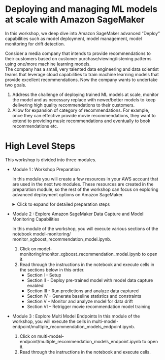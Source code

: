 # Deploying and managing ML models at scale with Amazon SageMaker

In this workshop, we deep dive into Amazon SageMaker advanced “Deploy” capabilities such as model deployment, model management, model monitoring for drift detection.  

Consider a media company that intends to provide recommendations to their customers  based on customer purchase/viewing/listening patterns using one/more machine learning models.  
The company has a small, very talented data engineering and data scientist teams that leverage cloud capabilities to train machine learning models that provide excellent recommendations. 
Now the company wants to undertake two goals.

1.	Address the challenge of deploying trained ML models at scale, monitor the model and as necessary replace with newer/better models to keep delivering high quality recommendations to their customers.  
2.	Allow for expansion of category of recommendations.  For example, once they can effective provide movie recommendations, they want to extend to providing music recommendations and eventually to book recommendations etc. 

# High Level Steps

This workshop is divided into three modules.

* Module 1 : Workshop Preparation

    In this module you will create a few resources in your AWS account that are used in the next two modules.  These resources are created in the preparation module, so the rest of the workshop can focus on exploring advanced deployment options on Amazon SageMaker.

    <details> 
    <summary> Click to expand for detailed preparation steps </summary>

    1.1. Download this git repository by either cloning the repository or downloading the *zip

    1.2. Login to the [AWS Console](https://https://console.aws.amazon.com/) and enter your credentials

    1.3. Under **Services**, select search for and select [CloudFormation](https://console.aws.amazon.com/cloudformation)

    1.4. Click **Create Stack** buttton

   ![CreateStack](images/CreateStack.png)
   
    1.5. Under **Select Template**:
    * Click radio button next to 'Upload a template to Amazon S3', then click **Browse**
    * From the local repository cloned to your machine in the detailed step 1, select the file ./prep/Workshop-Prep.yml
    * Click **Open**
    ![CreateStack](images/CreateStack-SpecifyTemplate.png)
    
    1.6. Under **Specify Stack Details**, enter: 

    * **Stack Name**: Enter SageMakerDeploymentOptions
    *  **UniqueID**: Enter *yourinitials* in lower case (Example: jdd)

    ![CreateStack](images/CreateStack-SpecifyStackDetails.png)

    1.7. Click **Next**

    1.8. Under **Options**, leave all defaults and click '**Next**'

    1.9. Under **Review**, scroll to the bottom and check the checkbox acknowledging that CloudFormation might create IAM resources and custom names, then click **Create**

    ![CreateStack](images/CreateStack-IAMCapabilities.png)

    1.10. You will be returned to the CloudFormation console and will see your stack status '**CREATE_IN_PROGRESS**'

    ![CreateStack](images/CreateStack-CreateInProgress.png)

    1.11. After a few minutes, you will see your stack Status change to '**CREATE_COMPLETE**'.  You're encouraged to go explore the resources created as part of this initial setup. 

    1.12 Validate the resources created

    a. Navigate to Amazon SNS console.  You should see a SNS Topic created.
    
    b. Navigate to Lambda console.  You should see a Lambda function created.
    
    c. Navigate to Amazon SageMaker console. You should see a SageMaker Notebook Instance with name "DeploymentOptions-Notebook-reinvent" and status "InService"
        * Click “Open Jupyter”
        * Verify you see models and data directories as below
            ![JupyterNotebookHome](images/JupyterNotebook_Home.png)
        
    d. Navigate to Amazon SageMaker console
   
     * Verify that the SageMaker Notebook instance “DeploymentOptions-Notebook-reinvent” is InService.
     * Click “Open Jupyter”
     * Verify you see models and data directories
   
    </details>   
    
* Module 2 :  Explore Amazon SageMaker Data Capture and Model Monitoring Capabilities

    In this module of the workshop, you will execute various sections of the notebook 
model-monitoring/ monitor_xgboost_recommendation_model.ipynb.

    1. Click on model-monitoring/monitor_xgboost_recommendation_model.ipynb to open it.
    2. Read through the instructions in the notebook and execute cells in the sections below in this order. 
       *  Section I - Setup
       *  Section II - Deploy pre-trained model with model data capture enabled
       *  Section III - Run predictions and analyze data captured
       *  Section IV – Generate baseline statistics and constraints
       *  Section V – Monitor and analyze model for data drift 
       *  Section VI – Retrigger movie recommendation model training 

* Module 3 : Explore Multi Model Endpoints
    In this module of the workshop, you will execute the cells in
multi-model-endpoint/multiple_recommendation_models_endpoint.ipynb. 
    1. Click on multi-model-endpoint/multiple_recommendation_models_endpoint.ipynb to open it.
    2. Read through the instructions in the notebook and execute cells. 
